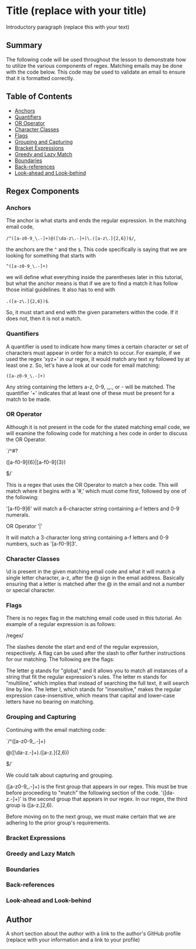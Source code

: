 # Title (replace with your title)

Introductory paragraph (replace this with your text)

## Summary

The following code will be used throughout the lesson to demonstrate how to utilize the various components of regex. Matching emails may be done with the code below. This code may be used to validate an email to ensure that it is formatted correctly.

## Table of Contents

- [Anchors](#anchors)
- [Quantifiers](#quantifiers)
- [OR Operator](#or-operator)
- [Character Classes](#character-classes)
- [Flags](#flags)
- [Grouping and Capturing](#grouping-and-capturing)
- [Bracket Expressions](#bracket-expressions)
- [Greedy and Lazy Match](#greedy-and-lazy-match)
- [Boundaries](#boundaries)
- [Back-references](#back-references)
- [Look-ahead and Look-behind](#look-ahead-and-look-behind)

## Regex Components

### Anchors
The anchor is what starts and ends the regular expression. 
In the matching email code, 

`/^([a-z0-9_\.-]+)@([\da-z\.-]+)\.([a-z\.]{2,6})$/`, 

the anchors are the `^` and the `$`. This code specifically is saying that we are looking for something that starts with 

`^([a-z0-9_\.-]+)` 

we will define what everything inside the parentheses later in this tutorial, but what the anchor means is that if we are to find a match it has follow those initial guidelines. It also has to end with 

`.([a-z\.]{2,6})$`.


So, it must start and end with the given parameters within the code. If it does not, then it is not a match. 
### Quantifiers
A quantifier is used to indicate how many times a certain character or set of characters must appear in order for a match to occur. For example, if we used the regex 'xyz+' in our regex, it would match any text xy followed by at least one z. So, let's have a look at our code for email matching:

`([a-z0-9_\.-]+)`

Any string containing the letters a-z, 0-9, _,., or - will be matched. The quantifier '+' indicates that at least one of these must be present for a match to be made.
### OR Operator
Although it is not present in the code for the stated matching email code, we will examine the following code for matching a hex code in order to discuss the OR Operator.

`/^#?

([a-f0-9]{6}|[a-f0-9]{3})

$/`

This is a regex that uses the OR Operator to match a hex code.
This will match where it begins with a '#,' which must come first, followed by one of the following:

'[a-f0-9]6' will match a 6-character string containing a-f letters and 0-9 numerals.

OR Operator '|'

It will match a 3-character long string containing a-f letters and 0-9 numbers, such as '[a-f0-9]3'.

### Character Classes
\d is present in the given matching email code and what it will match a single letter character, a-z, after the @ sign in the email address. Basically ensuring that a letter is matched after the @ in the email and not a number or special character.
### Flags
There is no regex flag in the matching email code used in this tutorial. An example of a regular expression is as follows:

/regex/

The slashes denote the start and end of the regular expression, respectively. A flag can be used after the slash to offer further instructions for our matching. The following are the flags:

The letter g stands for "global," and it allows you to match all instances of a string that fit the regular expression's rules.
The letter m stands for "multiline," which implies that instead of searching the full text, it will search line by line.
The letter I, which stands for "insensitive," makes the regular expression case-insensitive, which means that capital and lower-case letters have no bearing on matching.

### Grouping and Capturing

Continuing with the email matching code:

`/^([a-z0-9_\.-]+)

@([\da-z\.-]+)\.([a-z\.]{2,6})

$/`

We could talk about capturing and grouping.

([a-z0-9_.-]+) is the first group that appears in our regex. This must be true before proceeding to "match" the following section of the code.
'([da-z.-]+)' is the second group that appears in our regex. In our regex, the third group is ([a-z.]2,6).

Before moving on to the next group, we must make certain that we are adhering to the prior group's requirements.
### Bracket Expressions



### Greedy and Lazy Match

### Boundaries

### Back-references

### Look-ahead and Look-behind

## Author

A short section about the author with a link to the author's GitHub profile (replace with your information and a link to your profile)